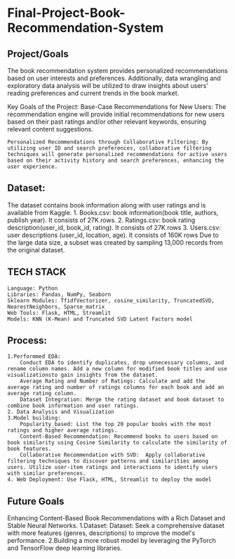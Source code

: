 # Final-Project-Book-Recommendation-System

## Project/Goals
The book recommendation system provides personalized recommendations based on user interests and preferences.  Additionally, data wrangling and exploratory data analysis will be utilized to draw insights about users’ reading preferences and current trends in the book market.

Key Goals of the Project:
    Base-Case Recommendations for New Users: The recommendation engine will provide initial recommendations for new users based on their past ratings and/or other relevant keywords, ensuring relevant content suggestions.

    Personalized Recommendations through Collaborative Filtering: By utilizing user ID and search preferences, collaborative filtering techniques will generate personalized recommendations for active users based on their activity history and search preferences, enhancing the user experience.

## Dataset:
The dataset contains book information along with user ratings and is available from Kaggle.
    1.	Books.csv: book information(book title, authors, publish year). It consists of 27K rows.
    2.	Ratings.csv: book rating description(user_id, book_id, rating). It consists of 27K rows
    3.	Users.csv: user descriptions (user_id, location, age). It consists of 160K rows
    Due to the large data size, a subset was created by sampling 13,000 records from the original dataset.
## TECH STACK
    Language: Python
    Libraries: Pandas, NumPy, Seaborn
    Sklearn Modules: TfidfVectorizer, cosine_similarity, TruncatedSVD, NearestNeighbors, Sparse_matrix
    Web Tools: Flask, HTML, Streamlit
    Models: KNN (K-Mean) and Truncated SVD Latent Factors model
## Process:
    
    1.Performmed EDA: 
        Conduct EDA to identify duplicates, drop unnecessary columns, and rename column names. Add a new column for modified book titles and use visualizationsto gain insights from the dataset.
        Average Rating and Number of Ratings: Calculate and add the average rating and number of ratings columns for each book and add an average rating column.
        Dataset Integration: Merge the rating dataset and book dataset to combine book information and user ratings.
    2. Data Analysis and Visualization
    3.Model building: 
        Popularity_based: List the top 20 popular books with the most ratings and higher average ratings.
        Content-Based Recommendation: Recommend books to users based on book similarity using Cosine Similarity to calculate the similarity of book features.
        Collaborative Recommendation with SVD:  Apply collaborative filtering techniques to discover patterns and similarities among users. Utilize user-item ratings and interactions to identify users with similar preferences.
    4. Web Deployment: Use Flask, HTML, Streamlit to deploy the model
## Future Goals
Enhancing Content-Based Book Recommendations with a Rich Dataset and Stable Neural Networks.
	1.Dataset: Dataset: Seek a comprehensive dataset with more features (genres, descriptions) to improve the model's performance.
	2.Building a more robust model by leveraging the PyTorch and TensorFlow deep learning libraries.

